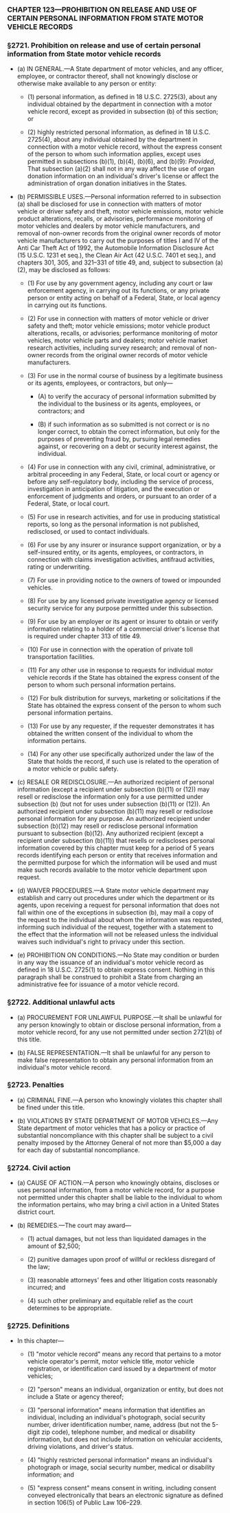 ### **CHAPTER 123—PROHIBITION ON RELEASE AND USE OF CERTAIN PERSONAL INFORMATION FROM STATE MOTOR VEHICLE RECORDS**

### §2721. Prohibition on release and use of certain personal information from State motor vehicle records
* (a) IN GENERAL.—A State department of motor vehicles, and any officer, employee, or contractor thereof, shall not knowingly disclose or otherwise make available to any person or entity:

  * (1) personal information, as defined in 18 U.S.C. 2725(3), about any individual obtained by the department in connection with a motor vehicle record, except as provided in subsection (b) of this section; or

  * (2) highly restricted personal information, as defined in 18 U.S.C. 2725(4), about any individual obtained by the department in connection with a motor vehicle record, without the express consent of the person to whom such information applies, except uses permitted in subsections (b)(1), (b)(4), (b)(6), and (b)(9): _Provided_, That subsection (a)(2) shall not in any way affect the use of organ donation information on an individual's driver's license or affect the administration of organ donation initiatives in the States.


* (b) PERMISSIBLE USES.—Personal information referred to in subsection (a) shall be disclosed for use in connection with matters of motor vehicle or driver safety and theft, motor vehicle emissions, motor vehicle product alterations, recalls, or advisories, performance monitoring of motor vehicles and dealers by motor vehicle manufacturers, and removal of non-owner records from the original owner records of motor vehicle manufacturers to carry out the purposes of titles I and IV of the Anti Car Theft Act of 1992, the Automobile Information Disclosure Act (15 U.S.C. 1231 et seq.), the Clean Air Act (42 U.S.C. 7401 et seq.), and chapters 301, 305, and 321–331 of title 49, and, subject to subsection (a)(2), may be disclosed as follows:

  * (1) For use by any government agency, including any court or law enforcement agency, in carrying out its functions, or any private person or entity acting on behalf of a Federal, State, or local agency in carrying out its functions.

  * (2) For use in connection with matters of motor vehicle or driver safety and theft; motor vehicle emissions; motor vehicle product alterations, recalls, or advisories; performance monitoring of motor vehicles, motor vehicle parts and dealers; motor vehicle market research activities, including survey research; and removal of non-owner records from the original owner records of motor vehicle manufacturers.

  * (3) For use in the normal course of business by a legitimate business or its agents, employees, or contractors, but only—

    * (A) to verify the accuracy of personal information submitted by the individual to the business or its agents, employees, or contractors; and

    * (B) if such information as so submitted is not correct or is no longer correct, to obtain the correct information, but only for the purposes of preventing fraud by, pursuing legal remedies against, or recovering on a debt or security interest against, the individual.


  * (4) For use in connection with any civil, criminal, administrative, or arbitral proceeding in any Federal, State, or local court or agency or before any self-regulatory body, including the service of process, investigation in anticipation of litigation, and the execution or enforcement of judgments and orders, or pursuant to an order of a Federal, State, or local court.

  * (5) For use in research activities, and for use in producing statistical reports, so long as the personal information is not published, redisclosed, or used to contact individuals.

  * (6) For use by any insurer or insurance support organization, or by a self-insured entity, or its agents, employees, or contractors, in connection with claims investigation activities, antifraud activities, rating or underwriting.

  * (7) For use in providing notice to the owners of towed or impounded vehicles.

  * (8) For use by any licensed private investigative agency or licensed security service for any purpose permitted under this subsection.

  * (9) For use by an employer or its agent or insurer to obtain or verify information relating to a holder of a commercial driver's license that is required under chapter 313 of title 49.

  * (10) For use in connection with the operation of private toll transportation facilities.

  * (11) For any other use in response to requests for individual motor vehicle records if the State has obtained the express consent of the person to whom such personal information pertains.

  * (12) For bulk distribution for surveys, marketing or solicitations if the State has obtained the express consent of the person to whom such personal information pertains.

  * (13) For use by any requester, if the requester demonstrates it has obtained the written consent of the individual to whom the information pertains.

  * (14) For any other use specifically authorized under the law of the State that holds the record, if such use is related to the operation of a motor vehicle or public safety.


* (c) RESALE OR REDISCLOSURE.—An authorized recipient of personal information (except a recipient under subsection (b)(11) or (12)) may resell or redisclose the information only for a use permitted under subsection (b) (but not for uses under subsection (b)(11) or (12)). An authorized recipient under subsection (b)(11) may resell or redisclose personal information for any purpose. An authorized recipient under subsection (b)(12) may resell or redisclose personal information pursuant to subsection (b)(12). Any authorized recipient (except a recipient under subsection (b)(11)) that resells or rediscloses personal information covered by this chapter must keep for a period of 5 years records identifying each person or entity that receives information and the permitted purpose for which the information will be used and must make such records available to the motor vehicle department upon request.

* (d) WAIVER PROCEDURES.—A State motor vehicle department may establish and carry out procedures under which the department or its agents, upon receiving a request for personal information that does not fall within one of the exceptions in subsection (b), may mail a copy of the request to the individual about whom the information was requested, informing such individual of the request, together with a statement to the effect that the information will not be released unless the individual waives such individual's right to privacy under this section.

* (e) PROHIBITION ON CONDITIONS.—No State may condition or burden in any way the issuance of an individual's motor vehicle record as defined in 18 U.S.C. 2725(1) to obtain express consent. Nothing in this paragraph shall be construed to prohibit a State from charging an administrative fee for issuance of a motor vehicle record.

### §2722. Additional unlawful acts
* (a) PROCUREMENT FOR UNLAWFUL PURPOSE.—It shall be unlawful for any person knowingly to obtain or disclose personal information, from a motor vehicle record, for any use not permitted under section 2721(b) of this title.

* (b) FALSE REPRESENTATION.—It shall be unlawful for any person to make false representation to obtain any personal information from an individual's motor vehicle record.

### §2723. Penalties
* (a) CRIMINAL FINE.—A person who knowingly violates this chapter shall be fined under this title.

* (b) VIOLATIONS BY STATE DEPARTMENT OF MOTOR VEHICLES.—Any State department of motor vehicles that has a policy or practice of substantial noncompliance with this chapter shall be subject to a civil penalty imposed by the Attorney General of not more than $5,000 a day for each day of substantial noncompliance.

### §2724. Civil action
* (a) CAUSE OF ACTION.—A person who knowingly obtains, discloses or uses personal information, from a motor vehicle record, for a purpose not permitted under this chapter shall be liable to the individual to whom the information pertains, who may bring a civil action in a United States district court.

* (b) REMEDIES.—The court may award—

  * (1) actual damages, but not less than liquidated damages in the amount of $2,500;

  * (2) punitive damages upon proof of willful or reckless disregard of the law;

  * (3) reasonable attorneys' fees and other litigation costs reasonably incurred; and

  * (4) such other preliminary and equitable relief as the court determines to be appropriate.

### §2725. Definitions
* In this chapter—

  * (1) "motor vehicle record" means any record that pertains to a motor vehicle operator's permit, motor vehicle title, motor vehicle registration, or identification card issued by a department of motor vehicles;

  * (2) "person" means an individual, organization or entity, but does not include a State or agency thereof;

  * (3) "personal information" means information that identifies an individual, including an individual's photograph, social security number, driver identification number, name, address (but not the 5-digit zip code), telephone number, and medical or disability information, but does not include information on vehicular accidents, driving violations, and driver's status.

  * (4) "highly restricted personal information" means an individual's photograph or image, social security number, medical or disability information; and

  * (5) "express consent" means consent in writing, including consent conveyed electronically that bears an electronic signature as defined in section 106(5) of Public Law 106–229.